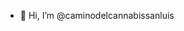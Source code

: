 - 👋 Hi, I’m @caminodelcannabissanluis


<!---
caminodelcannabissanluis/caminodelcannabissanluis is a ✨ special ✨ repository because its `README.md` (this file) appears on your GitHub profile.
You can click the Preview link to take a look at your changes.
--->
